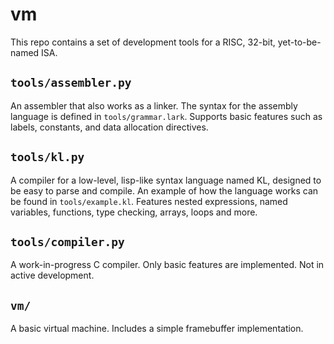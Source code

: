 # vm

This repo contains a set of development tools for a RISC, 32-bit, yet-to-be-named ISA.

## `tools/assembler.py`

An assembler that also works as a linker. The syntax for the assembly language is defined in `tools/grammar.lark`. Supports basic features such as labels, constants, and data allocation directives.

## `tools/kl.py`

A compiler for a low-level, lisp-like syntax language named KL, designed to be easy to parse and compile. An example of how the language works can be found in `tools/example.kl`. Features nested expressions, named variables, functions, type checking, arrays, loops and more.

## `tools/compiler.py`

A work-in-progress C compiler. Only basic features are implemented. Not in active development.

## `vm/`

A basic virtual machine. Includes a simple framebuffer implementation.